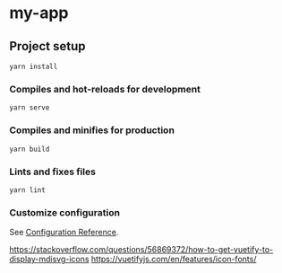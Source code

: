 # my-app

## Project setup
```
yarn install
```

### Compiles and hot-reloads for development
```
yarn serve
```

### Compiles and minifies for production
```
yarn build
```

### Lints and fixes files
```
yarn lint
```

### Customize configuration
See [Configuration Reference](https://cli.vuejs.org/config/).




https://stackoverflow.com/questions/56869372/how-to-get-vuetify-to-display-mdisvg-icons
https://vuetifyjs.com/en/features/icon-fonts/
